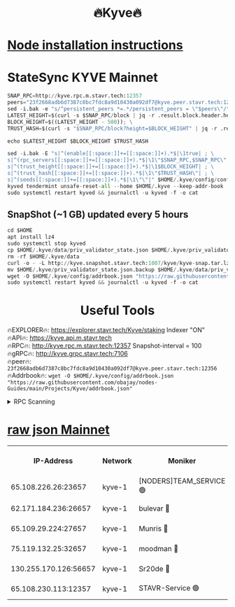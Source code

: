 <h1 align="center"> 🔥Kyve🔥</h1>

[Node installation instructions](https://github.com/obajay/nodes-Guides/tree/main/Projects/Kyve)
=
# StateSync KYVE Mainnet
```python
SNAP_RPC=http://kyve.rpc.m.stavr.tech:12357
peers="23f2668adb6d7387c8bc7fdc8a9d10430a092df7@kyve.peer.stavr.tech:12356"
sed -i.bak -e "s/^persistent_peers *=.*/persistent_peers = \"$peers\"/" $HOME/.kyve/config/config.toml
LATEST_HEIGHT=$(curl -s $SNAP_RPC/block | jq -r .result.block.header.height); \
BLOCK_HEIGHT=$((LATEST_HEIGHT - 500)); \
TRUST_HASH=$(curl -s "$SNAP_RPC/block?height=$BLOCK_HEIGHT" | jq -r .result.block_id.hash)

echo $LATEST_HEIGHT $BLOCK_HEIGHT $TRUST_HASH

sed -i.bak -E "s|^(enable[[:space:]]+=[[:space:]]+).*$|\1true| ; \
s|^(rpc_servers[[:space:]]+=[[:space:]]+).*$|\1\"$SNAP_RPC,$SNAP_RPC\"| ; \
s|^(trust_height[[:space:]]+=[[:space:]]+).*$|\1$BLOCK_HEIGHT| ; \
s|^(trust_hash[[:space:]]+=[[:space:]]+).*$|\1\"$TRUST_HASH\"| ; \
s|^(seeds[[:space:]]+=[[:space:]]+).*$|\1\"\"|" $HOME/.kyve/config/config.toml
kyved tendermint unsafe-reset-all --home $HOME/.kyve --keep-addr-book
sudo systemctl restart kyved && journalctl -u kyved -f -o cat
```

## SnapShot (~1 GB) updated every 5 hours
```python
cd $HOME
apt install lz4
sudo systemctl stop kyved
cp $HOME/.kyve/data/priv_validator_state.json $HOME/.kyve/priv_validator_state.json.backup
rm -rf $HOME/.kyve/data
curl -o - -L http://kyve.snapshot.stavr.tech:1007/kyve/kyve-snap.tar.lz4 | lz4 -c -d - | tar -x -C $HOME/.kyve --strip-components 2
mv $HOME/.kyve/priv_validator_state.json.backup $HOME/.kyve/data/priv_validator_state.json
wget -O $HOME/.kyve/config/addrbook.json "https://raw.githubusercontent.com/obajay/nodes-Guides/main/Projects/Kyve/addrbook.json"
sudo systemctl restart kyved && journalctl -u kyved -f -o cat
```

<h1 align="center"> Useful Tools</h1>

🔥EXPLORER🔥:     https://explorer.stavr.tech/Kyve/staking        Indexer "ON" \
🔥API🔥: 			 		https://kyve.api.m.stavr.tech \
🔥RPC🔥:          http://kyve.rpc.m.stavr.tech:12357	              Snapshot-interval = 100 \
🔥gRPC🔥:         http://kyve.grpc.stavr.tech:7106 \
🔥peer🔥:					`23f2668adb6d7387c8bc7fdc8a9d10430a092df7@kyve.peer.stavr.tech:12356` \
🔥Addrbook🔥:    ```wget -O $HOME/.kyve/config/addrbook.json "https://raw.githubusercontent.com/obajay/nodes-Guides/main/Projects/Kyve/addrbook.json"```

<details>
<summary>RPC Scanning</summary>

<h2 align="center"> We scan nodes in real time every 4 hours. And we provide the final result of RPC endpoints.
We cannot influence the operation of these nodes in any way. </h2>


```python
If Voting Power is higher than 0 --> then the Node is a validator of the network and may be subject to attack and be a potential threat to the chain.
```
```python
We marked such validators with a red symbol
```

</details>

[raw json Mainnet](https://rpc-check.kyvem.stavr.tech/kyvem/rpc-kyvem-result.json)
=



<table><tr><th>IP-Address</th><th>Network</th><th>Moniker</th><th>Latest Block Height</th><th>Earliest Block Height</th><th>Catching Up</th><th>Voting Power</th><th>Scan Time</th></tr><tr><td>65.108.226.26:23657</td><td>kyve-1</td><td>[NODERS]TEAM_SERVICE 🟢</td><td>3891252</td><td>2252601</td><td>False</td><td>0</td><td>2023-12-04T09:00:50.000059820UTC</td></tr><tr><td>62.171.184.236:26657</td><td>kyve-1</td><td>bulevar 🔴</td><td>3891244</td><td>3383601</td><td>False</td><td>4128</td><td>2023-12-04T09:00:03.062427158UTC</td></tr><tr><td>65.109.29.224:27657</td><td>kyve-1</td><td>Munris 🔴</td><td>3891245</td><td>3791245</td><td>False</td><td>30123</td><td>2023-12-04T09:00:05.468760806UTC</td></tr><tr><td>75.119.132.25:32657</td><td>kyve-1</td><td>moodman 🔴</td><td>3891247</td><td>3791247</td><td>False</td><td>7771</td><td>2023-12-04T09:00:20.708840564UTC</td></tr><tr><td>130.255.170.126:56657</td><td>kyve-1</td><td>Sr20de 🔴</td><td>3891247</td><td>3869801</td><td>False</td><td>937</td><td>2023-12-04T09:00:16.176979613UTC</td></tr><tr><td>65.108.230.113:12357</td><td>kyve-1</td><td>STAVR-Service 🟢</td><td>3891244</td><td>3889401</td><td>False</td><td>0</td><td>2023-12-04T08:59:58.584565765UTC</td></tr></table>

